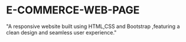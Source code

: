 # E-COMMERCE-WEB-PAGE
"A responsive website built using HTML,CSS and Bootstrap ,featuring a clean design and seamless user experience."
